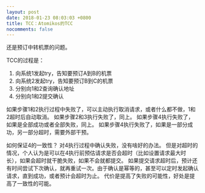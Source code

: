 ```yaml
---
layout: post
date: 2018-01-23 08:03:03 +0800
title: TCC：Atomikos的TCC
nocomments: false
---
```


还是预订中转机票的问题。

TCC的过程是：
1. 向系统1发起try，告知要预订A到B的机票
2. 向系统2发起try，告知要预订B到C的机票
3. 分别向1和2查询确认地址
4. 分别向1和2提交确认

如果步骤1和2执行过程中失败了，可以主动执行取消请求，或者什么都不做，1和2超时后自动取消。
如果步骤2和3执行失败了，同上。
如果步骤4执行失败了，如果是全部成功或者全部失败，同上。
如果步骤4执行失败了，如果是一部分成功，另一部分超时，需要外部干预。

如何保证4的一致性？
对4执行过程中确认失败，没有啥好的办法。
但是对超时的情况，个人认为是可以在4执行前预估请求是否会超时（比如设置请求最大时长），如果会超时就干脆失败，如果不会就都提交。
如果提交请求超时后，预计还有时间尝试下次确认，就再重试一次。由于确认是幂等的，甚至可以定时发起确认请求，直到成功，或者预计会超时为止。
代价是提高了失败的可能性，好处是提高了一致性的可能。
